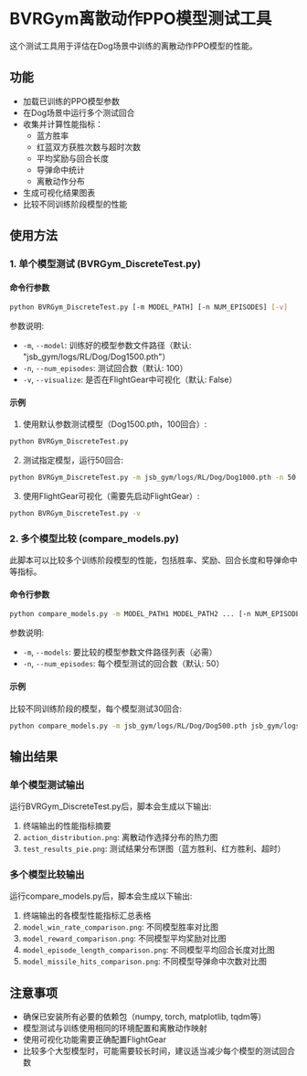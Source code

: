 # BVRGym离散动作PPO模型测试工具

这个测试工具用于评估在Dog场景中训练的离散动作PPO模型的性能。

## 功能

- 加载已训练的PPO模型参数
- 在Dog场景中运行多个测试回合
- 收集并计算性能指标：
  - 蓝方胜率
  - 红蓝双方获胜次数与超时次数
  - 平均奖励与回合长度
  - 导弹命中统计
  - 离散动作分布
- 生成可视化结果图表
- 比较不同训练阶段模型的性能

## 使用方法

### 1. 单个模型测试 (BVRGym_DiscreteTest.py)

#### 命令行参数

```bash
python BVRGym_DiscreteTest.py [-m MODEL_PATH] [-n NUM_EPISODES] [-v]
```

参数说明:
- `-m`, `--model`: 训练好的模型参数文件路径（默认: "jsb_gym/logs/RL/Dog/Dog1500.pth"）
- `-n`, `--num_episodes`: 测试回合数（默认: 100）
- `-v`, `--visualize`: 是否在FlightGear中可视化（默认: False）

#### 示例

1. 使用默认参数测试模型（Dog1500.pth，100回合）:

```bash
python BVRGym_DiscreteTest.py
```

2. 测试指定模型，运行50回合:

```bash
python BVRGym_DiscreteTest.py -m jsb_gym/logs/RL/Dog/Dog1000.pth -n 50
```

3. 使用FlightGear可视化（需要先启动FlightGear）:

```bash
python BVRGym_DiscreteTest.py -v
```

### 2. 多个模型比较 (compare_models.py)

此脚本可以比较多个训练阶段模型的性能，包括胜率、奖励、回合长度和导弹命中等指标。

#### 命令行参数

```bash
python compare_models.py -m MODEL_PATH1 MODEL_PATH2 ... [-n NUM_EPISODES]
```

参数说明:
- `-m`, `--models`: 要比较的模型参数文件路径列表（必需）
- `-n`, `--num_episodes`: 每个模型测试的回合数（默认: 50）

#### 示例

比较不同训练阶段的模型，每个模型测试30回合:

```bash
python compare_models.py -m jsb_gym/logs/RL/Dog/Dog500.pth jsb_gym/logs/RL/Dog/Dog1000.pth jsb_gym/logs/RL/Dog/Dog1500.pth -n 30
```

## 输出结果

### 单个模型测试输出

运行BVRGym_DiscreteTest.py后，脚本会生成以下输出:

1. 终端输出的性能指标摘要
2. `action_distribution.png`: 离散动作选择分布的热力图
3. `test_results_pie.png`: 测试结果分布饼图（蓝方胜利、红方胜利、超时）

### 多个模型比较输出

运行compare_models.py后，脚本会生成以下输出:

1. 终端输出的各模型性能指标汇总表格
2. `model_win_rate_comparison.png`: 不同模型胜率对比图
3. `model_reward_comparison.png`: 不同模型平均奖励对比图
4. `model_episode_length_comparison.png`: 不同模型平均回合长度对比图
5. `model_missile_hits_comparison.png`: 不同模型导弹命中次数对比图

## 注意事项

- 确保已安装所有必要的依赖包（numpy, torch, matplotlib, tqdm等）
- 模型测试与训练使用相同的环境配置和离散动作映射
- 使用可视化功能需要正确配置FlightGear
- 比较多个大型模型时，可能需要较长时间，建议适当减少每个模型的测试回合数 